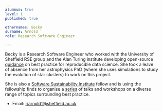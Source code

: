 ```yaml
---
alumnum: true
level: 1
published: true

othernames: Becky
surname: Arnold
role: Research Software Engineer

---
```


Becky is a Research Software Engineer who worked with the University of Sheffield RSE group and the Alan Turing institute developing open-source [guidance](https://github.com/alan-turing-institute/the-turing-way) on best practice for reproducible data science. She took a leave of absence from her astrophysics PhD (where she uses simulations to study the evolution of star clusters) to work on this project.

She is also a [Software Sustainability Institute](https://www.software.ac.uk/) fellow and is using the fellowship finds to organise a [series](https://www.sheffield.ac.uk/physics/news/programming-skills-sessions) of talks and workshops on a diverse range of topics surrounding best practice.

- Email: rjarnold1@sheffield.ac.uk
